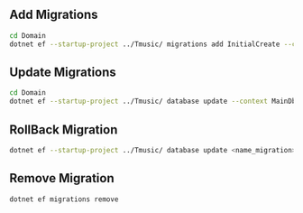 ## Add Migrations
```sh
cd Domain 
dotnet ef --startup-project ../Tmusic/ migrations add InitialCreate --context MainDbContext
```

## Update Migrations
```sh
cd Domain 
dotnet ef --startup-project ../Tmusic/ database update --context MainDbContext
```
## RollBack Migration
```sh
dotnet ef --startup-project ../Tmusic/ database update <name_migration> --context MainDbContext
```

## Remove Migration
```sh
dotnet ef migrations remove
```